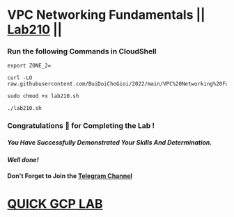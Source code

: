 # VPC Networking Fundamentals || [Lab210](https://www.cloudskillsboost.google/focuses/1229?parent=catalog) ||

### Run the following Commands in CloudShell
```
export ZONE_2=
```
```
curl -LO raw.githubusercontent.com/BuiDoiChoGioi/2022/main/VPC%20Networking%20Fundamentals/lab210.sh

sudo chmod +x lab210.sh

./lab210.sh
```

### Congratulations 🎉 for Completing the Lab !

##### *You Have Successfully Demonstrated Your Skills And Determination.*

#### *Well done!*

#### Don't Forget to Join the [Telegram Channel](https://t.me/XXXXXX)

# [QUICK GCP LAB](https://www.youtube.com/@exploitoperate)
